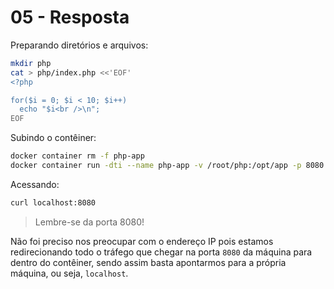 # 05 - Resposta

Preparando diretórios e arquivos:

```bash
mkdir php
cat > php/index.php <<'EOF'
<?php

for($i = 0; $i < 10; $i++)
  echo "$i<br />\n";
EOF
```

Subindo o contêiner:

```bash
docker container rm -f php-app
docker container run -dti --name php-app -v /root/php:/opt/app -p 8080:8080 php:alpine php -S 0.0.0.0:8080 -t /opt/app
```

Acessando:

```bash
curl localhost:8080
```

> Lembre-se da porta 8080!

Não foi preciso nos preocupar com o endereço IP pois estamos redirecionando todo o tráfego que chegar na porta `8080` da máquina para dentro do contêiner, sendo assim basta apontarmos para a própria máquina, ou seja, `localhost`.
